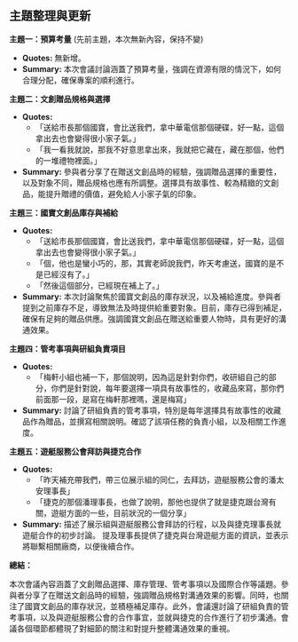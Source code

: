 ## 主題整理與更新

**主題一：預算考量** (先前主題，本次無新內容，保持不變)

* **Quotes:** 無新增。
* **Summary:** 本次會議討論涵蓋了預算考量，強調在資源有限的情況下，如何合理分配，確保專案的順利進行。

**主題二：文創贈品規格與選擇**

* **Quotes:**
    * 「送給市長那個國寶，會比送我們，拿中華電信那個硬碟，好一點，這個拿出去也會變得很小家子氣。」
    * 「我一看我就說，那我不好意思拿出來，我就把它藏在，藏在那個，他們的一堆禮物裡面。」
* **Summary:** 參與者分享了在贈送文創品時的經驗，強調贈品選擇的重要性，以及對象不同，贈品規格也應有所調整。選擇具有故事性、較為精緻的文創品，能提升贈禮的價值，避免給人小家子氣的印象。

**主題三：國寶文創品庫存與補給**

* **Quotes:**
    * 「送給市長那個國寶，會比送我們，拿中華電信那個硬碟，好一點，這個拿出去也會變得很小家子氣。」
    * 「個，他也是蠻小巧的，那，其實老師說我們，昨天考慮送，國寶的是不是已經沒有了。」
    * 「然後這個部分，已經現在補上了。」
* **Summary:** 本次討論聚焦於國寶文創品的庫存狀況，以及補給進度。參與者提到之前庫存不足，導致無法及時提供給重要對象。目前，庫存已得到補足，確保有足夠的贈品供應。強調國寶文創品在贈送給重要人物時，具有更好的溝通效果。

**主題四：管考事項與研組負責項目**

* **Quotes:**
    * 「梅軒小組也補一下，那個說明，因為這是針對你們，收研組自己的部分，你們是針對說，每年要選擇一項具有故事性的，收藏品來寫，那你們前面那一段，是寫在梅軒那裡嗎，還是梅寫」
* **Summary:** 討論了研組負責的管考事項，特別是每年選擇具有故事性的收藏品作為贈品，並撰寫相關說明。確認了該項任務的負責小組，以及相關工作進度。

**主題五：遊艇服務公會拜訪與捷克合作**

* **Quotes:**
    * 「昨天補充帶我們，帶三位展示組的同仁，去拜訪，遊艇服務公會的潘太安理事長」
    * 「捷克的那個潘理事長，也做了說明，那他也提供了就是捷克跟台灣有關，遊艇方面的一些，目前狀況的一個分享」
* **Summary:** 描述了展示組與遊艇服務公會拜訪的行程，以及與捷克理事長就遊艇合作的初步討論。 提及理事長提供了捷克與台灣遊艇方面的資訊，並表示將聯繫相關廠商，以便後續合作。

**總結：**

本次會議內容涵蓋了文創贈品選擇、庫存管理、管考事項以及國際合作等議題。參與者分享了在贈送文創品時的經驗，強調贈品規格對溝通效果的影響。同時，也關注了國寶文創品的庫存狀況，並積極補足庫存。此外，會議還討論了研組負責的管考事項，以及與遊艇服務公會的合作事宜，並就與捷克的合作進行了初步溝通。會議各個環節都體現了對細節的關注和對提升整體溝通效果的重視。